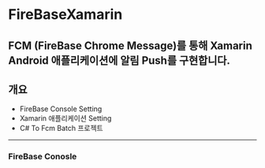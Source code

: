 # FireBaseXamarin   
  FCM (FireBase Chrome Message)를 통해 Xamarin Android 애플리케이션에 알림 Push를 구현합니다.
---

## 개요   
  - FireBase Console Setting
  - Xamarin 애플리케이션 Setting
  - C# To Fcm Batch 프로젝트    
---

  ### FireBase Conosle
  
